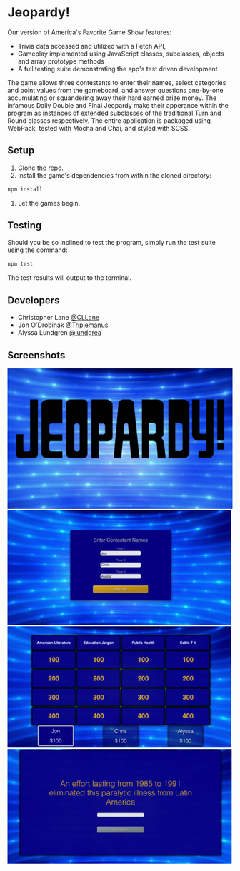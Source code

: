# Jeopardy!


Our version of America's Favorite Game Show features: 

- Trivia data accessed and utilized with a Fetch API, 
- Gameplay implemented using JavaScript classes, subclasses, objects and array prototype methods
- A full testing suite demonstrating the app's test driven development

The game allows three contestants to enter their names, select categories and point values from the gameboard, and answer questions one-by-one accumulating or squandering away their hard earned prize money. The infamous Daily Double and Final Jeopardy make their apperance within the program as instances of extended subclasses of the traditional Turn and Round classes respectively. The entire application is packaged using WebPack, tested with Mocha and Chai, and styled with SCSS.   

## Setup

1. Clone the repo.
1. Install the game's dependencies from within the cloned directory:

```bash
npm install
```
1. Let the games begin. 

## Testing

Should you be so inclined to test the program, simply run the test suite using the command:

```bash
npm test
```

The test results will output to the terminal.

## Developers

 - Christopher Lane [@CLLane](https://github.com/CLLane)
 - Jon O'Drobinak [@Triplemanus](https://github.com/Triplemanus)
 - Alyssa Lundgren [@lundgrea](https://github.com/lundgrea)

## Screenshots
![](src/images/WelcomeScreen.png)
![](src/images/SplashScreen.png)
![](src/images/MainBoard.png)
![](src/images/ClueBoard.png)




